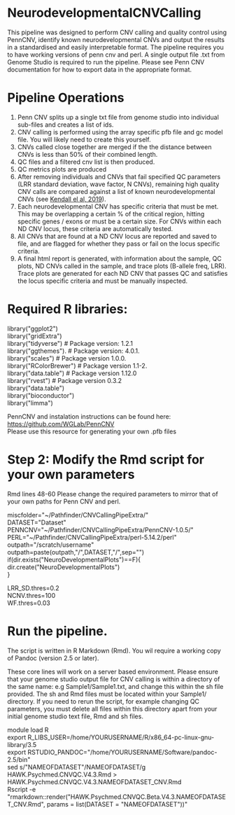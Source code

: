 # NeurodevelopmentalCNVCalling

This pipeline was designed to perform CNV calling and quality control using PennCNV, identify known neurodevelopmental CNVs and output the results in a standardised and easily interpretable format. The pipeline requires you to have working versions of penn cnv and perl. A single output file .txt from Genome Studio is required to run the pipeline. Please see Penn CNV documentation for how to export data in the appropriate format. 

# Pipeline Operations  
 
1) Penn CNV splits up a single txt file from genome studio into individual sub-files and creates a list of ids.
2) CNV calling is performed using the array specific pfb file and gc model file. You will likely need to create this yourself.  
3) CNVs called close together are merged if the the distance between CNVs is less than 50% of their combined length. 
4) QC files and a filtered cnv list is then produced. 
5) QC metrics plots are produced 
6) After removing individuals and CNVs that fail specified QC parameters (LRR standard deviation, wave factor, N CNVs), remaining high quality CNV calls are compared against a list of known neurodevelopmental CNVs (see [Kendall el al, 2019](https://jamanetwork.com/journals/jamapsychiatry/fullarticle/2730725)).
7) Each neurodevelopmental CNV has specific criteria that must be met. This may be overlapping a certain % of the critical region, hitting specific genes / exons or must be a certain size. For CNVs within each ND CNV locus, these criteria are automatically tested. 
8) All CNVs that are found at a ND CNV locus are reported and saved to file, and are flagged for whether they pass or fail on the locus specific criteria.
9) A final html report is generated, with information about the sample, QC plots, ND CNVs called in the sample, and trace plots (B-allele freq, LRR). Trace plots are generated for each ND CNV that passes QC and satisfies the locus specific criteria and must be manually inspected.    

# Required R libraries:

library("ggplot2")  
library("gridExtra")  
library("tidyverse") # Package version: 1.2.1  
library("ggthemes").  # Package version: 4.0.1.  
library("scales") # Package version 1.0.0.   
library("RColorBrewer") # Package version 1.1-2.    
library("data.table") # Package version 1.12.0  
library("rvest") # Package version 0.3.2  
library("data.table")  
library("bioconductor")  
library("limma")  

PennCNV and instalation instructions can be found here: https://github.com/WGLab/PennCNV  
Please use this resource for generating your own .pfb files  
  
# Step 2: Modify the Rmd script for your own parameters 

Rmd lines 48-60
Please change the required parameters to mirror that of your own paths for Penn CNV and perl. 

miscfolder="~/Pathfinder/CNVCallingPipeExtra/"   
DATASET="Dataset"    
PENNCNV="~/Pathfinder/CNVCallingPipeExtra/PennCNV-1.0.5/"  
PERL="~/Pathfinder/CNVCallingPipeExtra/perl-5.14.2/perl"  
outpath="/scratch/username"  
outpath=paste(outpath,"/",DATASET,"/",sep="")   
if(dir.exists("NeuroDevelopmentalPlots")==F){   
dir.create("NeuroDevelopmentalPlots")   
}   

LRR_SD.thres=0.2  
NCNV.thres=100  
WF.thres=0.03  


# Run the pipeline.  

The script is written in R Markdown (Rmd). You wil require a working copy of Pandoc (version 2.5 or later). 

These core lines will work on a server based environment. Please ensure that your genome studio output file for CNV calling is within a directory of the same name: e.g Sample1/Sample1.txt, and change this within the sh file provided. The sh and Rmd files must be located within your Sample1/ directory. If you need to rerun the script, for example changing QC parameters, you must delete all files within this directory apart from your initial genome studio text file, Rmd and sh files.  

module load R  
export R_LIBS_USER=/home/YOURUSERNAME/R/x86_64-pc-linux-gnu-library/3.5  
export RSTUDIO_PANDOC="/home/YOURUSERNAME/Software/pandoc-2.5/bin"  
sed s/"NAMEOFDATASET"/NAMEOFDATASET/g HAWK.Psychmed.CNVQC.V4.3.Rmd > HAWK.Psychmed.CNVQC.V4.3.NAMEOFDATASET_CNV.Rmd  
Rscript -e "rmarkdown::render(\"HAWK.Psychmed.CNVQC.Beta.V4.3.NAMEOFDATASET_CNV.Rmd\", params = list(DATASET = \"NAMEOFDATASET\"))"  


